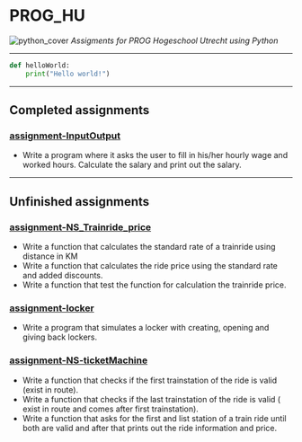 # PROG_HU

![python_cover](https://user-images.githubusercontent.com/57558724/68532450-8051c980-031d-11ea-83e0-5a135e4d9f4d.jpg)
*Assigments for PROG Hogeschool Utrecht using Python*
___
```PYTHON
def helloWorld:
    print("Hello world!")
```
___
## Completed assignments
### **[assignment-InputOutput](google.com)**
* Write a program where it asks the user to fill in his/her hourly wage and worked hours. Calculate the salary and print out the salary.
___

## Unfinished assignments

### **[assignment-NS_Trainride_price](google.com)**
* Write a function that calculates the standard rate of a trainride using distance in KM
* Write a function that calculates the ride price using the standard rate and added discounts.
* Write a function that test the function for calculation the trainride price.

### **[assignment-locker](google.com)**
* Write a program that simulates a locker with creating, opening and giving back lockers.

### **[assignment-NS-ticketMachine](google.com)**
* Write a function that checks if the first trainstation of the ride is valid (exist in route).
* Write a function that checks if the last trainstation of the ride is valid ( exist in route and comes after first trainstation).
* Write a function that asks for the first and list station of a train ride until both are valid and after that prints out the ride information and price.